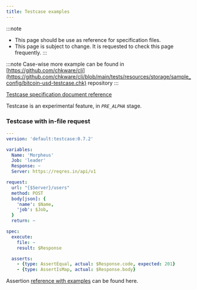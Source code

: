 ```yaml
---
title: Testcase examples
---
```


:::note
- This page should be use as reference for specification files.
- This page is subject to change. It is requested to check this page frequently.
:::

:::note
Case-wise more example can be found in [https://github.com/chkware/cli](https://github.com/chkware/cli/blob/main/tests/resources/storage/sample_config/bitcoin-usd-testcase.chk) repository
:::

[Testcase specification document reference](/references/testcase-reference)

Testcase is an experimental feature, in _`PRE_ALPHA`_ stage.

### Testcase with in-file request

```yaml
---
version: 'default:testcase:0.7.2'

variables:
  Name: 'Morpheus'
  Job: 'leader'
  Response: ~
  Server: https://reqres.in/api/v1

request:
  url: "{$Server}/users"
  method: POST
  body[json]: {
    'name': $Name,
    'job': $Job,
  }
  return: ~

spec:
  execute:
    file: ~
    result: $Response

  asserts:
    - {type: AssertEqual, actual: $Response.code, expected: 201}
    - {type: AssertIsMap, actual: $Response.body}
```

Assertion [reference with examples](/references/testcase-reference#assertions) can be found here.